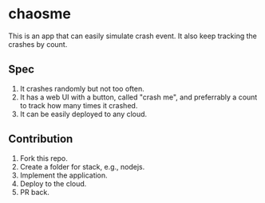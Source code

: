 # chaosme
This is an app that can easily simulate crash event. It also keep tracking the crashes by count.

## Spec
1. It crashes randomly but not too often.
2. It has a web UI with a button, called "crash me", and preferrably a count to track how many times it crashed.
3. It can be easily deployed to any cloud.

## Contribution
1. Fork this repo.
2. Create a folder for stack, e.g., nodejs.
3. Implement the application.
4. Deploy to the cloud.
5. PR back.
